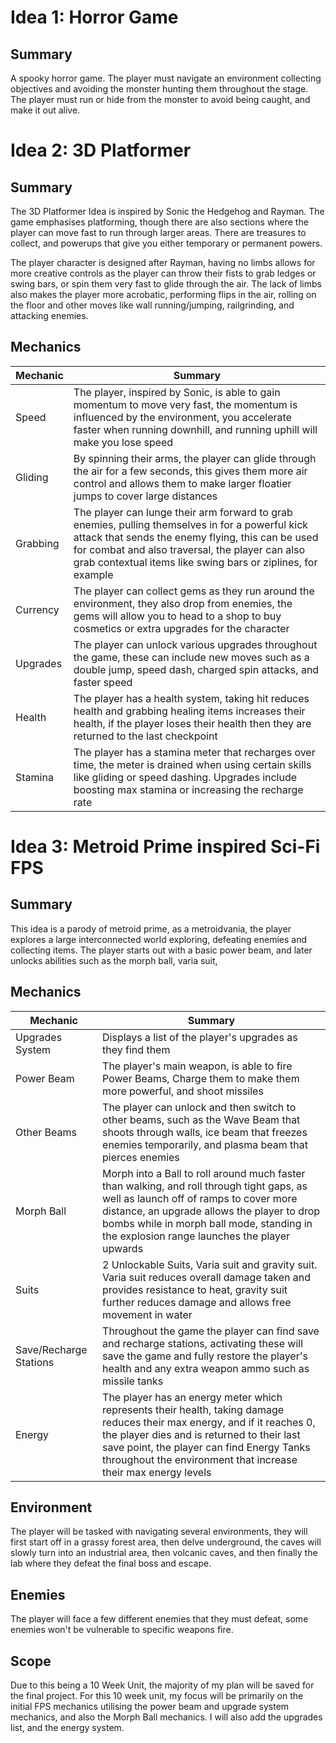 # Idea 1: Horror Game
## Summary
A spooky horror game. The player must navigate an environment collecting objectives and avoiding the monster hunting them throughout the stage. The player must run or hide from the monster to avoid being caught, and make it out alive.



# Idea 2: 3D Platformer
## Summary
The 3D Platformer Idea is inspired by Sonic the Hedgehog and Rayman. The game emphasises platforming, though there are also sections where the player can move fast to run through larger areas. There are treasures to collect, and powerups that give you either temporary or permanent powers.

The player character is designed after Rayman, having no limbs allows for more creative controls as the player can throw their fists to grab ledges or swing bars, or spin them very fast to glide through the air. The lack of limbs also makes the player more acrobatic, performing flips in the air, rolling on the floor and other moves like wall running/jumping, railgrinding, and attacking enemies.

## Mechanics
| Mechanic | Summary |
| -------- | ------- |
| Speed | The player, inspired by Sonic, is able to gain momentum to move very fast, the momentum is influenced by the environment, you accelerate faster when running downhill, and running uphill will make you lose speed |
| Gliding | By spinning their arms, the player can glide through the air for a few seconds, this gives them more air control and allows them to make larger floatier jumps to cover large distances |
| Grabbing | The player can lunge their arm forward to grab enemies, pulling themselves in for a powerful kick attack that sends the enemy flying, this can be used for combat and also traversal, the player can also grab contextual items like swing bars or ziplines, for example |
| Currency | The player can collect gems as they run around the environment, they also drop from enemies, the gems will allow you to head to a shop to buy cosmetics or extra upgrades for the character |
| Upgrades | The player can unlock various upgrades throughout the game, these can include new moves such as a double jump, speed dash, charged spin attacks, and faster speed |
| Health | The player has a health system, taking hit reduces health and grabbing healing items increases their health, if the player loses their health then they are returned to the last checkpoint |
| Stamina | The player has a stamina meter that recharges over time, the meter is drained when using certain skills like gliding or speed dashing. Upgrades include boosting max stamina or increasing the recharge rate |



# Idea 3: Metroid Prime inspired Sci-Fi FPS
## Summary
This idea is a parody of metroid prime, as a metroidvania, the player explores a large interconnected world exploring, defeating enemies and collecting items. The player starts out with a basic power beam, and later unlocks abilities such as the morph ball, varia suit,
## Mechanics
| Mechanic | Summary |
| ------ | ----------- |
| Upgrades System | Displays a list of the player's upgrades as they find them |
| Power Beam | The player's main weapon, is able to fire Power Beams, Charge them to make them more powerful, and shoot missiles |
| Other Beams | The player can unlock and then switch to other beams, such as the Wave Beam that shoots through walls, ice beam that freezes enemies temporarily, and plasma beam that pierces enemies |
| Morph Ball | Morph into a Ball to roll around much faster than walking, and roll through tight gaps, as well as launch off of ramps to cover more distance, an upgrade allows the player to drop bombs while in morph ball mode, standing in the explosion range launches the player upwards |
| Suits | 2 Unlockable Suits, Varia suit and gravity suit. Varia suit reduces overall damage taken and provides resistance to heat, gravity suit further reduces damage and allows free movement in water |
| Save/Recharge Stations | Throughout the game the player can find save and recharge stations, activating these will save the game and fully restore the player's health and any extra weapon ammo such as missile tanks |
| Energy | The player has an energy meter which represents their health, taking damage reduces their max energy, and if it reaches 0, the player dies and is returned to their last save point, the player can find Energy Tanks throughout the environment that increase their max energy levels |

## Environment
The player will be tasked with navigating several environments, they will first start off in a grassy forest area, then delve underground, the caves will slowly turn into an industrial area, then volcanic caves, and then finally the lab where they defeat the final boss and escape.

## Enemies
The player will face a few different enemies that they must defeat, some enemies won't be vulnerable to specific weapons fire.

## Scope
Due to this being a 10 Week Unit, the majority of my plan will be saved for the final project. For this 10 week unit, my focus will be primarily on the initial FPS mechanics utilising the power beam and upgrade system mechanics, and also the Morph Ball mechanics. I will also add the upgrades list, and the energy system.
